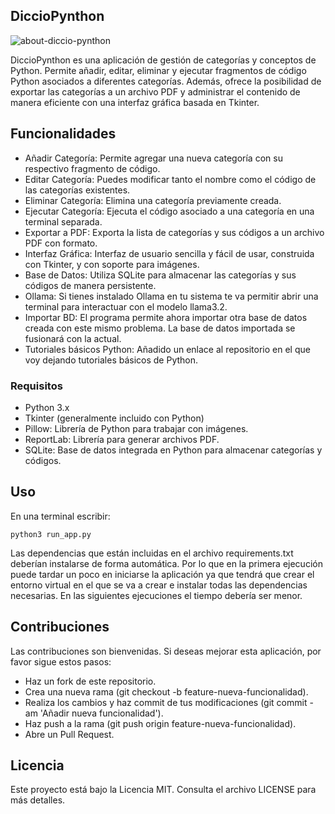 ## DiccioPynthon

![about-diccio-pynthon](https://github.com/user-attachments/assets/300a3e50-1984-4390-ba7a-564fda650767)

DiccioPynthon es una aplicación de gestión de categorías y conceptos de Python. Permite añadir, editar, eliminar y ejecutar fragmentos de código Python asociados a diferentes categorías. Además, ofrece la posibilidad de exportar las categorías a un archivo PDF y administrar el contenido de manera eficiente con una interfaz gráfica basada en Tkinter.

## Funcionalidades

- Añadir Categoría: Permite agregar una nueva categoría con su respectivo fragmento de código.
- Editar Categoría: Puedes modificar tanto el nombre como el código de las categorías existentes.
- Eliminar Categoría: Elimina una categoría previamente creada.
- Ejecutar Categoría: Ejecuta el código asociado a una categoría en una terminal separada.
- Exportar a PDF: Exporta la lista de categorías y sus códigos a un archivo PDF con formato.
- Interfaz Gráfica: Interfaz de usuario sencilla y fácil de usar, construida con Tkinter, y con soporte para imágenes.
- Base de Datos: Utiliza SQLite para almacenar las categorías y sus códigos de manera persistente.
- Ollama: Si tienes instalado Ollama en tu sistema te va permitir abrir una terminal para interactuar con el modelo llama3.2. 
- Importar BD: El programa permite ahora importar otra base de datos creada con este mismo problema. La base de datos importada se fusionará con la actual.
- Tutoriales básicos Python: Añadido un enlace al repositorio en el que voy dejando tutoriales básicos de Python.

### Requisitos

- Python 3.x
- Tkinter (generalmente incluido con Python)
- Pillow: Librería de Python para trabajar con imágenes.
- ReportLab: Librería para generar archivos PDF.
- SQLite: Base de datos integrada en Python para almacenar categorías y códigos.

## Uso

En una terminal escribir:

```
python3 run_app.py
```

Las dependencias que están incluidas en el archivo requirements.txt deberían instalarse de forma automática. Por lo que en la primera ejecución puede tardar un poco en iniciarse la aplicación ya que tendrá que crear el entorno virtual en el que se va a crear e instalar todas las dependencias necesarias. En las siguientes ejecuciones el tiempo debería ser menor.

## Contribuciones

Las contribuciones son bienvenidas. Si deseas mejorar esta aplicación, por favor sigue estos pasos:

- Haz un fork de este repositorio.
- Crea una nueva rama (git checkout -b feature-nueva-funcionalidad).
- Realiza los cambios y haz commit de tus modificaciones (git commit -am 'Añadir nueva funcionalidad').
- Haz push a la rama (git push origin feature-nueva-funcionalidad).
- Abre un Pull Request.

## Licencia

Este proyecto está bajo la Licencia MIT. Consulta el archivo LICENSE para más detalles.
